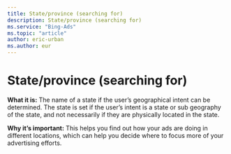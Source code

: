 ```yaml
---
title: State/province (searching for)
description: State/province (searching for)
ms.service: "Bing-Ads"
ms.topic: "article"
author: eric-urban
ms.author: eur
---
```


# State/province (searching for)

**What it is:**    The name of a state if the user’s geographical intent can be determined. The state is set if the user’s intent is a state or sub geography of the state, and not necessarily if they are physically located in the state.

**Why it’s important:**    This helps you find out how your ads are doing in different locations, which can help you decide where to focus more of your advertising efforts.


